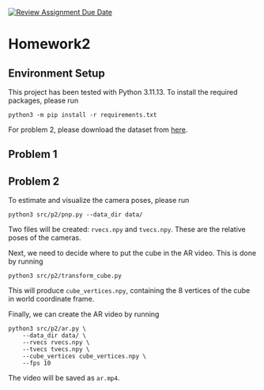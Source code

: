 [![Review Assignment Due Date](https://classroom.github.com/assets/deadline-readme-button-22041afd0340ce965d47ae6ef1cefeee28c7c493a6346c4f15d667ab976d596c.svg)](https://classroom.github.com/a/lyfclldM)
# Homework2

## Environment Setup

This project has been tested with Python 3.11.13. To install the required
packages, please run

```
python3 -m pip install -r requirements.txt
```

For problem 2, please download the dataset from [here](https://drive.google.com/u/0/uc?export=download&confirm=qrVw&id=1GrCpYJFc8IZM_Uiisq6e8UxwVMFvr4AJ).

## Problem 1

## Problem 2

To estimate and visualize the camera poses, please run

```
python3 src/p2/pnp.py --data_dir data/
```

Two files will be created: `rvecs.npy` and `tvecs.npy`. These are the relative
poses of the cameras.

Next, we need to decide where to put the cube in the AR video. This is done by
running

```
python3 src/p2/transform_cube.py
```

This will produce `cube_vertices.npy`, containing the 8 vertices of the cube
in world coordinate frame.

Finally, we can create the AR video by running

```
python3 src/p2/ar.py \
    --data_dir data/ \
    --rvecs rvecs.npy \
    --tvecs tvecs.npy \
    --cube_vertices cube_vertices.npy \
    --fps 10
```

The video will be saved as `ar.mp4`.
